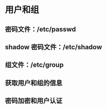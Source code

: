 # 用户和组

## 密码文件：/etc/passwd

## shadow 密码文件：/etc/shadow

## 组文件：/etc/group

## 获取用户和组的信息

## 密码加密和用户认证
